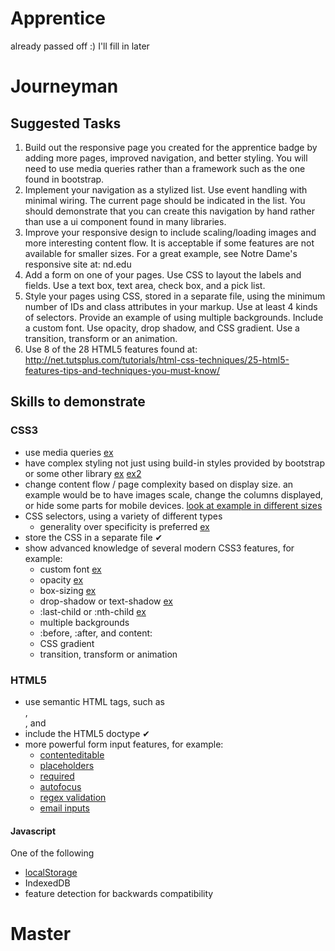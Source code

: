 
# Apprentice

already passed off :) I'll fill in later

# Journeyman

## Suggested Tasks

1. Build out the responsive page you created for the apprentice badge
by adding more pages, improved navigation, and better styling.  You
will need to use media queries rather than a framework such as the one
found in bootstrap.
2. Implement your navigation as a stylized list. Use event handling
with minimal wiring.  The current page should be indicated in the
list.  You should demonstrate that you can create this navigation by
hand rather than use a ui component found in many libraries.
3. Improve your responsive design to include scaling/loading images
and more interesting content flow.  It is acceptable if some features
are not available for smaller sizes. For a great example, see Notre
Dame's responsive site at: nd.edu
4. Add a form on one of your pages.  Use CSS to layout the labels and
fields.  Use a text box, text area, check box, and a pick list.
5. Style your pages using CSS, stored in a separate file, using the
minimum number of IDs and class attributes in your markup.  Use at
least 4 kinds of selectors. Provide an example of using multiple
backgrounds.  Include a custom font.  Use opacity, drop shadow, and
CSS gradient.  Use a transition, transform or an animation.
6. Use 8 of the 28 HTML5 features found at:
http://net.tutsplus.com/tutorials/html-css-techniques/25-html5-features-tips-and-techniques-you-must-know/

## Skills to demonstrate

### CSS3

- use media queries
  [ex](https://github.com/jabapyth/jfcom-hyde/blob/master/content/media/styl/fluid-blocks.styl#L26)
- have complex styling not just using build-in styles provided by bootstrap or
  some other library
  [ex](https://github.com/jabapyth/jfcom-hyde/blob/master/content/media/styl/about.styl#L9)
  [ex2](https://github.com/jabapyth/jfcom-hyde/blob/master/content/media/styl/general.styl#L117)
- change content flow / page complexity based on display size. an example would be to have
  images scale, change the columns displayed, or hide some parts for mobile devices. [look at example in different sizes](http://jaredforsyth.com/blog/)
- CSS selectors, using a variety of different types
  - generality over specificity is preferred
    [ex](https://github.com/jabapyth/jfcom-hyde/blob/master/content/media/styl/general.styl)
- store the CSS in a separate file &#10004;
- show advanced knowledge of several modern CSS3 features, for example:
  - custom font
    [ex](https://github.com/fs-webdev/reference/commit/2604aeb197ee2874b9c5dc020369b574c24a5f92)
  - opacity
    [ex](https://github.com/jabapyth/jfcom-hyde/blob/f92b977ada9b06a172b0cfbd79e6bc10e2853ab6/content/media/styl/general.styl#L110)
  - box-sizing
    [ex](https://github.com/jabapyth/jfcom-hyde/blob/f92b977ada9b06a172b0cfbd79e6bc10e2853ab6/content/media/styl/general.styl#L89)
  - drop-shadow or text-shadow
    [ex](https://github.com/jabapyth/jfcom-hyde/blob/f92b977ada9b06a172b0cfbd79e6bc10e2853ab6/content/media/styl/general.styl#L130)
  - :last-child or :nth-child
    [ex](https://github.com/jabapyth/jfcom-hyde/blob/f92b977ada9b06a172b0cfbd79e6bc10e2853ab6/content/media/styl/macros.styl#L6)
  - multiple backgrounds
  - :before, :after, and content:
  - CSS gradient
  - transition, transform or animation

### HTML5

- use semantic HTML tags, such as
  [<section>](https://github.com/jabapyth/jfcom-hyde/blob/f92b977ada9b06a172b0cfbd79e6bc10e2853ab6/content/index.html#L21),
  [<article>](https://github.com/jabapyth/jfcom-hyde/blob/f92b977ada9b06a172b0cfbd79e6bc10e2853ab6/layout/macros.j2#L3),
  and
  [<nav>](https://github.com/jabapyth/jfcom-hyde/blob/f92b977ada9b06a172b0cfbd79e6bc10e2853ab6/layout/macros.j2#L60)
- include the HTML5 doctype &#10004;
- more powerful form input features, for example:
  - [contenteditable](https://github.com/notablemind/note/blob/master/template.jade#L4)
  - [placeholders](https://github.com/jabapyth/skillBuilding/blob/master/index.html)
  - [required](https://github.com/jabapyth/skillBuilding/blob/master/index.html)
  - [autofocus](https://github.com/jabapyth/skillBuilding/blob/master/index.html)
  - [regex validation](https://github.com/jabapyth/skillBuilding/blob/master/index.html)
  - [email inputs](https://github.com/jabapyth/skillBuilding/blob/master/index.html)

#### Javascript

One of the following

- [localStorage](https://github.com/jabapyth/spa/blob/57d5309b5d491d9a0d3723dcaaeaf6930ae29a84/assets/index.js#L93)
- IndexedDB
- feature detection for backwards compatibility

# Master

